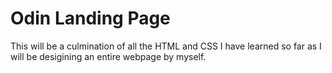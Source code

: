 # Odin Landing Page
This will be a culmination of all the HTML and CSS I have learned so far as I will be desigining
an entire webpage by myself.